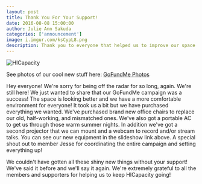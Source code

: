 ```yaml
---
layout: post
title: Thank You For Your Support!
date: 2016-08-08 15:00:00
author: Julie Ann Sakuda
categories: ['announcement']
image: i.imgur.com/ksCypL8.png
description: Thank you to everyone that helped us to improve our space!
---
```

![HICapacity](http://i.imgur.com/ksCypL8.png)

See photos of our cool new stuff here: [GoFundMe Photos](https://s38.photobucket.com/user/hicap_julie/embed/slideshow/GoFundMe)

Hey everyone! We're sorry for being off the radar for so long, again. We're still here! We just wanted to share that our GoFundMe campaign was a success! The space is looking better and we have a more comfortable environment for everyone! It took us a bit but we have purchased everything we wanted. We've purchased brand new office chairs to replace our old, half-working, and mismatched ones. We've also got a portable AC to get us through those warm summer nights. In addition we've got a second projector that we can mount and a webcam to record and/or stream talks. You can see our new equipment in the slideshow link above. A special shout out to member Jesse for coordinating the entire campaign and setting everything up!

We couldn't have gotten all these shiny new things without your support! We've said it before and we'll say it again. We're extremely grateful to all the members and supporters for helping us to keep HICapacity going!
